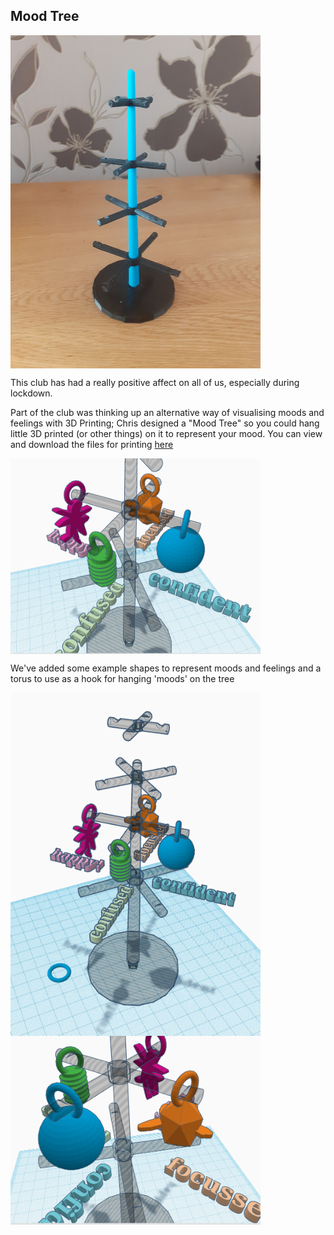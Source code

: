 ## Mood Tree

<img src="../../images/MoodTree.jpg" width="400" align="center"> 

This club has had a really positive affect on all of us, especially during lockdown. 

Part of the club was thinking up an alternative way of visualising moods and feelings with 3D Printing; Chris designed a "Mood Tree" so you could hang little 3D printed (or other things) on it to represent your mood. You can view and download the files for printing [here](https://github.com/cheapjack/NMC3DPrintClub/tree/master/models/moodtree)


<img src="../images/moods2.png" width="400" align="center"> 

We've added some example shapes to represent moods and feelings and a torus to use as a hook for hanging 'moods' on the tree

<img src="../images/moods1.png" width="400" align="center"> 
<img src="../images/moods3.png" width="400" align="center"> 
